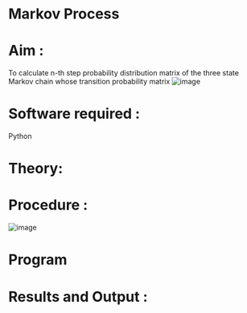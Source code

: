 # Markov Process


# Aim : 

To calculate n-th step  probability distribution  matrix of the three state Markov chain whose transition probability matrix 
![image](https://user-images.githubusercontent.com/104613195/170176323-3b55c6cd-912c-4c89-bd9e-d3a60660ecd0.png) 


# Software required :  

Python

# Theory:




# Procedure :

![image](https://user-images.githubusercontent.com/104613195/170175685-c6187523-f268-4a3b-b03d-8bbe62647a57.png)



# Program




# Results and Output : 

